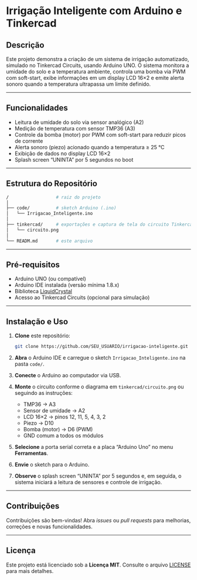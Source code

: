 # Irrigação Inteligente com Arduino e Tinkercad

## Descrição

Este projeto demonstra a criação de um sistema de irrigação automatizado, simulado no Tinkercad Circuits, usando Arduino UNO. O sistema monitora a umidade do solo e a temperatura ambiente, controla uma bomba via PWM com soft-start, exibe informações em um display LCD 16×2 e emite alerta sonoro quando a temperatura ultrapassa um limite definido.

---

## Funcionalidades

- Leitura de umidade do solo via sensor analógico (A2)  
- Medição de temperatura com sensor TMP36 (A3)  
- Controle da bomba (motor) por PWM com soft-start para reduzir picos de corrente  
- Alerta sonoro (piezo) acionado quando a temperatura ≥ 25 °C  
- Exibição de dados no display LCD 16×2  
- Splash screen “UNINTA” por 5 segundos no boot  

---

## Estrutura do Repositório

```bash
/                  # raiz do projeto
│
├── code/          # sketch Arduino (.ino)
│   └── Irrigacao_Inteligente.ino
│
├── tinkercad/     # exportações e captura de tela do circuito Tinkercad
│   └── circuito.png
│
└── READM.md       # este arquivo
```

---

## Pré-requisitos

- Arduino UNO (ou compatível)  
- Arduino IDE instalada (versão mínima 1.8.x)  
- Biblioteca [LiquidCrystal](https://www.arduino.cc/reference/pt/language/libraries/liquidcrystal/)  
- Acesso ao Tinkercad Circuits (opcional para simulação)  

---

## Instalação e Uso

1. **Clone** este repositório:  
   ```bash
   git clone https://github.com/SEU_USUARIO/irrigacao-inteligente.git
   ```

2. **Abra** o Arduino IDE e carregue o sketch `Irrigacao_Inteligente.ino` na pasta `code/`.

3. **Conecte** o Arduino ao computador via USB.

4. **Monte** o circuito conforme o diagrama em `tinkercad/circuito.png` ou seguindo as instruções:  
   - TMP36 → A3  
   - Sensor de umidade → A2  
   - LCD 16×2 → pinos 12, 11, 5, 4, 3, 2  
   - Piezo → D10  
   - Bomba (motor) → D6 (PWM)  
   - GND comum a todos os módulos  

5. **Selecione** a porta serial correta e a placa “Arduino Uno” no menu **Ferramentas**.

6. **Envie** o sketch para o Arduino.

7. **Observe** o splash screen “UNINTA” por 5 segundos e, em seguida, o sistema iniciará a leitura de sensores e controle de irrigação.

---

## Contribuições

Contribuições são bem-vindas! Abra _issues_ ou _pull requests_ para melhorias, correções e novas funcionalidades.

---

## Licença

Este projeto está licenciado sob a **Licença MIT**. Consulte o arquivo [LICENSE](LICENSE) para mais detalhes.
